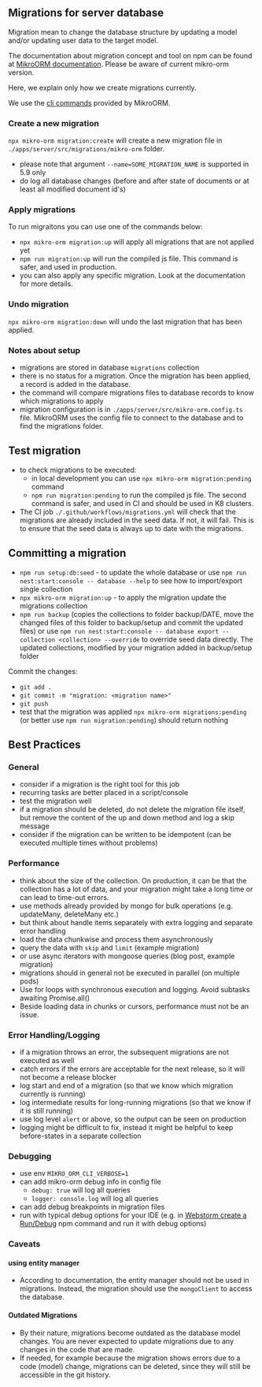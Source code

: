## Migrations for server database

Migration mean to change the database structure by updating a model and/or updating user data to the target model.

The documentation about migration concept and tool on npm can be found at [MikroORM documentation](https://mikro-orm.io/docs/5.9/migrations). Please be aware of current mikro-orm version.

Here, we explain only how we create migrations currently.

We use the [cli commands](https://mikro-orm.io/docs/5.9/migrations#using-via-cli) provided by MikroORM.


### Create a new migration
`npx mikro-orm migration:create` will create a new migration file in `./apps/server/src/migrations/mikro-orm` folder.
* please note that argument `--name=SOME_MIGRATION_NAME` is supported in 5.9 only
* do log all database changes (before and after state of documents or at least all modified document id's)

### Apply migrations
To run migraitons you can use one of the commands below:
* `npx mikro-orm migration:up` will apply all migrations that are not applied yet
* `npm run migration:up` will run the compiled js file. This command is safer, and used in production.
* you can also apply any specific migration. Look at the documentation for more details.

### Undo migration
`npx mikro-orm migration:down` will undo the last migration that has been applied.

### Notes about setup
* migrations are stored in database `migrations` collection
* there is no status for a migration. Once the migration has been applied, a record is added in the database.
* the command will compare migrations files to database records to know which migrations to apply 
* migration configuration is in `./apps/server/src/mikro-orm.config.ts` file. MikroORM uses the config file to connect to the database and to find the migrations folder. 


## Test migration 
* to check migrations to be executed:
  *  in local development you can use `npx mikro-orm migration:pending` command 
  *  `npm run migration:pending` to run the compiled js file. The second command is safer, and used in CI and should be used in K8 clusters.
* The CI job `./.github/workflows/migrations.yml` will check that the migrations are already included in the seed data. If not, it will fail.  This is to ensure that the seed data is always up to date with the migrations.

## Committing a migration
* `npm run setup:db:seed` - to update the whole database
or use `npm run nest:start:console -- database --help` to see how to import/export single collection
* `npx mikro-orm migration:up` - to apply the migration update the migrations collection
* `npm run backup` (copies the collections to folder backup/DATE, move the changed files of this folder to backup/setup and commit the updated files)
or use `npm run nest:start:console -- database export --collection <collection> --override` to override seed data directly. 
The updated collections, modified by your migration added in backup/setup folder

Commit the changes:
* `git add .` 
* `git commit -m "migration: <migration name>"`
* `git push`
* test that the migration was applied `npx mikro-orm migrations:pending` (or better use `npm run migration:pending`) should return nothing


## Best Practices
### General

* consider if a migration is the right tool for this job
* recurring tasks are better placed in a script/console
* test the migration well
* if a migration should be deleted, do not delete the migration file itself, but remove the content of the up and down method and log a skip message
* consider if the migration can be written to be idempotent (can be executed multiple times without problems)

### Performance
* think about the size of the collection. On production, it can be that the collection has a lot of data, and your migration might take a long time or can lead to time-out errors.
* use methods already provided by mongo for bulk operations (e.g. updateMany, deleteMany etc.)
* but think about handle items separately with extra logging and separate error handling
* load the data chunkwise and process them asynchronously
* query the data with `skip` and `limit` (example migration)
* or use async iterators with mongoose queries (blog post, example migration)
* migrations should in general not be executed in parallel (on multiple pods)
* Use for loops with synchronous execution and logging. Avoid subtasks awaiting Promise.all()
* Beside loading data in chunks or cursors, performance must not be an issue.

### Error Handling/Logging
* if a migration throws an error, the subsequent migrations are not executed as well
* catch errors if the errors are acceptable for the next release, so it will not become a release blocker
* log start and end of a migration (so that we know which migration currently is running)
* log intermediate results for long-running migrations (so that we know if it is still running)
* use log level `alert` or above, so the output can be seen on production
* logging might be difficult to fix, instead it might be helpful to keep before-states in a separate collection

### Debugging
* use env `MIKRO_ORM_CLI_VERBOSE=1` 
* can add mikro-orm debug info in config file
  * `debug: true` will log all queries
  * `logger: console.log` will log all queries
* can add debug breakpoints in migration files
* run with typical debug options for your IDE (e.g. in [Webstorm create a Run/Debug](https://blog.jetbrains.com/webstorm/2018/01/how-to-debug-with-webstorm/#prepare_for_debugging_create_a_run_debug_configuration) npm command and run it with debug options)  


### Caveats
#### using entity manager
* According to documentation, the entity manager should not be used in migrations. Instead, the migration should use the `mongoClient` to access the database.
#### Outdated Migrations
* By their nature, migrations become outdated as the database model changes. You are never expected to update migrations due to any changes in the code that are made.
* If needed, for example because the migration shows errors due to a code (model) change, migrations can be deleted, since they will still be accessible in the git history.
